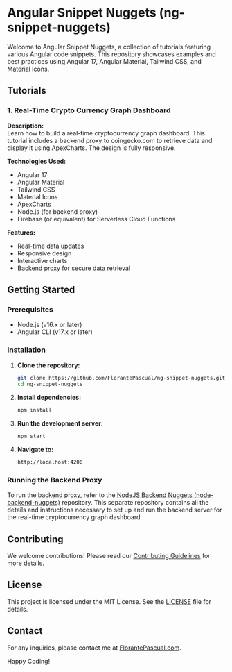 # Angular Snippet Nuggets (ng-snippet-nuggets)

Welcome to Angular Snippet Nuggets, a collection of tutorials featuring various Angular code snippets. This repository showcases examples and best practices using Angular 17, Angular Material, Tailwind CSS, and Material Icons. 

## Tutorials

### 1. Real-Time Crypto Currency Graph Dashboard

**Description:**  
Learn how to build a real-time cryptocurrency graph dashboard. This tutorial includes a backend proxy to coingecko.com to retrieve data and display it using ApexCharts. The design is fully responsive.

**Technologies Used:**
- Angular 17
- Angular Material
- Tailwind CSS
- Material Icons
- ApexCharts
- Node.js (for backend proxy)
- Firebase (or equivalent) for Serverless Cloud Functions

**Features:**
- Real-time data updates
- Responsive design
- Interactive charts
- Backend proxy for secure data retrieval

## Getting Started

### Prerequisites
- Node.js (v16.x or later)
- Angular CLI (v17.x or later)

### Installation

1. **Clone the repository:**
   ```sh
   git clone https://github.com/FlorantePascual/ng-snippet-nuggets.git
   cd ng-snippet-nuggets
   ```

2. **Install dependencies:**
   ```sh
   npm install
   ```

3. **Run the development server:**
   ```sh
   npm start
   ```

4. **Navigate to:**
   ```sh
   http://localhost:4200
   ```

### Running the Backend Proxy

To run the backend proxy, refer to the [NodeJS Backend Nuggets (node-backend-nuggets)](https://github.com/FlorantePascual/node-backend-nuggets) repository. This separate repository contains all the details and instructions necessary to set up and run the backend server for the real-time cryptocurrency graph dashboard.

## Contributing

We welcome contributions! Please read our [Contributing Guidelines](CONTRIBUTING.md) for more details.

## License

This project is licensed under the MIT License. See the [LICENSE](LICENSE) file for details.

## Contact

For any inquiries, please contact me at [FlorantePascual.com](https://www.florantepascual.com).

Happy Coding!
